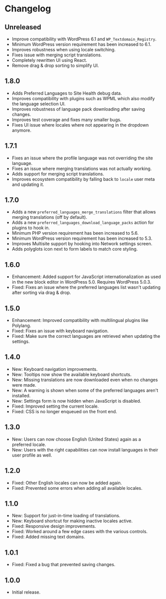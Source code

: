 # Changelog

## Unreleased

* Improve compatibility with WordPress 6.1 and `WP_Textdomain_Registry`.
* Minimum WordPress version requirement has been increased to 6.1.
* Improves robustness when using locale switching.
* Fixes issue with merging script translations.
* Completely rewritten UI using React.
* Remove drag & drop sorting to simplify UI.

## 1.8.0

* Adds Preferred Languages to Site Health debug data.
* Improves compatibility with plugins such as WPML which also modify the language selection UI.
* Improves robustness of language pack downloading after saving changes.
* Improves test coverage and fixes many smaller bugs.
* Fixes UI issue where locales where not appearing in the dropdown anymore.

## 1.7.1

* Fixes an issue where the profile language was not overriding the site language.
* Fixes an issue where merging translations was not actually working.
* Adds support for merging script translations.
* Improves ecosystem compatibility by falling back to `locale` user meta and updating it.

## 1.7.0

* Adds a new `preferred_languages_merge_translations` filter that allows merging translations (off by default).
* Adds a new `preferred_languages_download_language_packs` action for plugins to hook in.
* Minimum PHP version requirement has been increased to 5.6.
* Minimum WordPress version requirement has been increased to 5.3.
* Improves Multisite support by hooking into Network settings screen.
* Adds polyglots icon next to form labels to match core styling.

## 1.6.0

* Enhancement: Added support for JavaScript internationalization as used in the new block editor in WordPress 5.0. Requires WordPress 5.0.3.
* Fixed: Fixes an issue where the preferred languages list wasn't updating after sorting via drag & drop.

## 1.5.0

* Enhancement: Improved compatibility with multilingual plugins like Polylang.
* Fixed: Fixes an issue with keyboard navigation.
* Fixed: Make sure the correct languages are retrieved when updating the settings.

## 1.4.0

* New: Keyboard navigation improvements.
* New: Tooltips now show the available keyboard shortcuts.
* New: Missing translations are now downloaded even when no changes were made.
* New: A warning is shown when some of the preferred languages aren't installed.
* New: Settings form is now hidden when JavaScript is disabled.
* Fixed: Improved setting the current locale.
* Fixed: CSS is no longer enqueued on the front end.

## 1.3.0

* New: Users can now choose English (United States) again as a preferred locale.
* New: Users with the right capabilities can now install languages in their user profile as well.

## 1.2.0

* Fixed: Other English locales can now be added again.
* Fixed: Prevented some errors when adding all available locales.

## 1.1.0

* New: Support for just-in-time loading of translations.
* New: Keyboard shortcut for making inactive locales active.
* Fixed: Responsive design improvements.
* Fixed: Worked around a few edge cases with the various controls.
* Fixed: Added missing text domains.

## 1.0.1

* Fixed: Fixed a bug that prevented saving changes.

## 1.0.0

* Initial release.
